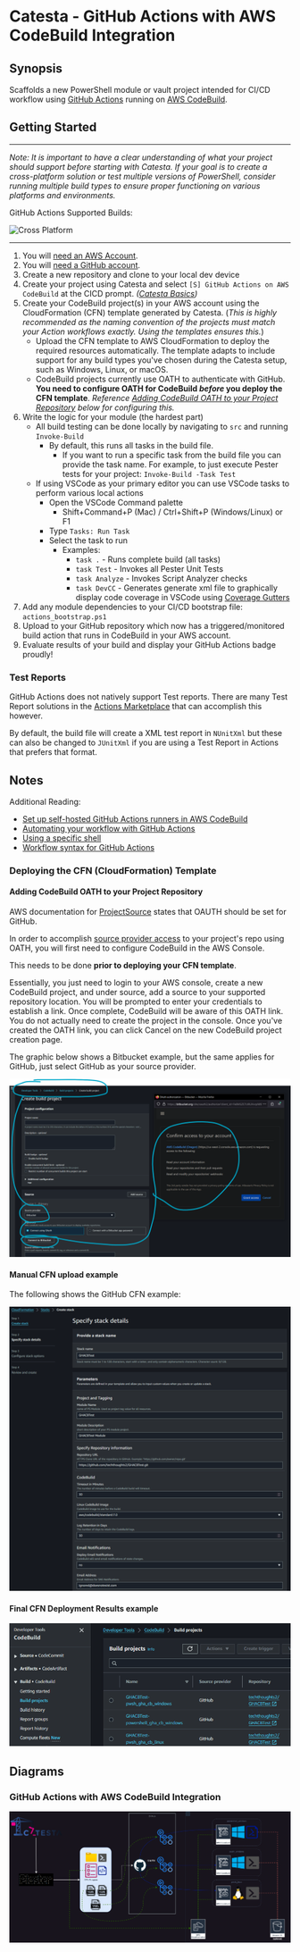 # Catesta - GitHub Actions with AWS CodeBuild Integration

## Synopsis

Scaffolds a new PowerShell module or vault project intended for CI/CD workflow using [GitHub Actions](https://help.github.com/actions) running on [AWS CodeBuild](https://aws.amazon.com/about-aws/whats-new/2023/07/aws-codebuild-github-actions/).

## Getting Started

-------------------

*Note: It is important to have a clear understanding of what your project should support before starting with Catesta. If your goal is to create a cross-platform solution or test multiple versions of PowerShell, consider running multiple build types to ensure proper functioning on various platforms and environments.*

GitHub Actions Supported Builds:

![Cross Platform](https://img.shields.io/badge/Builds-Windows%20PowerShell%20%7C%20Windows%20pwsh%20%7C%20Linux-lightgrey)

-------------------

1. You will [need an AWS Account](https://aws.amazon.com/premiumsupport/knowledge-center/create-and-activate-aws-account/).
1. You will [need a GitHub account](https://github.com/join).
1. Create a new repository and clone to your local dev device
1. Create your project using Catesta and select `[S] GitHub Actions on AWS CodeBuild` at the CICD prompt. *([Catesta Basics](../Catesta-Basics.md))*
1. Create your CodeBuild project(s) in your AWS account using the CloudFormation (CFN) template generated by Catesta. (*This is highly recommended as the naming convention of the projects must match your Action workflows exactly. Using the templates ensures this.*)
   * Upload the CFN template to AWS CloudFormation to deploy the required resources automatically. The template adapts to include support for any build types you've chosen during the Catesta setup, such as Windows, Linux, or macOS.
   * CodeBuild projects currently use OATH to authenticate with GitHub. **You need to configure OATH for CodeBuild *before* you deploy the CFN template**. *Reference [Adding CodeBuild OATH to your Project Repository](#adding-codebuild-oath-to-your-project-repository) below for configuring this.*
1. Write the logic for your module (the hardest part)
    * All build testing can be done locally by navigating to `src` and running `Invoke-Build`
        * By default, this runs all tasks in the build file.
            * If you want to run a specific task from the build file you can provide the task name. For example, to just execute Pester tests for your project: `Invoke-Build -Task Test`
    * If using VSCode as your primary editor you can use VSCode tasks to perform various local actions
        * Open the VSCode Command palette
            * Shift+Command+P (Mac) / Ctrl+Shift+P (Windows/Linux) or F1
        * Type `Tasks: Run Task`
        * Select the task to run
            * Examples:
                * `task .` - Runs complete build (all tasks)
                * `task Test` - Invokes all Pester Unit Tests
                * `task Analyze` - Invokes Script Analyzer checks
                * `task DevCC` - Generates generate xml file to graphically display code coverage in VSCode using [Coverage Gutters](https://marketplace.visualstudio.com/items?itemName=ryanluker.vscode-coverage-gutters)
1. Add any module dependencies to your CI/CD bootstrap file: `actions_bootstrap.ps1`
1. Upload to your GitHub repository which now has a triggered/monitored build action that runs in CodeBuild in your AWS account.
1. Evaluate results of your build and display your GitHub Actions badge proudly!

### Test Reports

GitHub Actions does not natively support Test reports. There are many Test Report solutions in the [Actions Marketplace](https://github.com/marketplace?type=actions) that can accomplish this however.

By default, the build file will create a XML test report in `NUnitXml` but these can also be changed to `JUnitXml` if you are using a Test Report in Actions that prefers that format.

## Notes

Additional Reading:

* [Set up self-hosted GitHub Actions runners in AWS CodeBuild](https://docs.aws.amazon.com/codebuild/latest/userguide/action-runner.html)
* [Automating your workflow with GitHub Actions](https://help.github.com/en/actions/automating-your-workflow-with-github-actions)
* [Using a specific shell](https://help.github.com/en/actions/automating-your-workflow-with-github-actions/workflow-syntax-for-github-actions#using-a-specific-shell)
* [Workflow syntax for GitHub Actions](https://help.github.com/en/actions/automating-your-workflow-with-github-actions/workflow-syntax-for-github-actions)

### Deploying the CFN (CloudFormation) Template

#### Adding CodeBuild OATH to your Project Repository

AWS documentation for [ProjectSource](https://docs.aws.amazon.com/codebuild/latest/APIReference/API_ProjectSource.html) states that OAUTH should be set for GitHub.

In order to accomplish [source provider access](https://docs.aws.amazon.com/codebuild/latest/userguide/access-tokens.html#access-tokens-github) to your project's repo using OATH, you will first need to configure CodeBuild in the AWS Console.

This needs to be done **prior to deploying your CFN template**.

Essentially, you just need to login to your AWS console, create a new CodeBuild project, and under source, add a source to your supported repository location. You will be prompted to enter your credentials to establish a link. Once complete, CodeBuild will be aware of this OATH link. You do not actually need to create the project in the console. Once you've created the OATH link, you can click Cancel on the new CodeBuild project creation page.

The graphic below shows a Bitbucket example, but the same applies for GitHub, just select GitHub as your source provider.

![Catesta AWS CodeBuild OATH Link Create](../assets/AWS/AWSCodeBuild_OAuth.png)

#### Manual CFN upload example

The following shows the GitHub CFN example:

![Catesta PowerShell AWS CodeBuild CFN Example](../assets/GHActionsCodeBuild/PowerShell_GitHub_Actions_CodeBuild_CFN_Example.png)

#### Final CFN Deployment Results example

![AWS CodeBuild projects created by Catesta](../assets/GHActionsCodeBuild/AWSCodeBuild_GitHub_Actions_Projects.png)

## Diagrams

### GitHub Actions with AWS CodeBuild Integration

![Catesta PowerShell GitHub Actions using AWS CodeBuild Diagram](../assets/GHActionsCodeBuild/catesta_github_actions_aws_codebuild_diagram.png)
